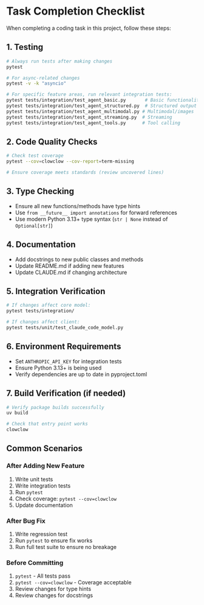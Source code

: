 # Task Completion Checklist

When completing a coding task in this project, follow these steps:

## 1. Testing
```bash
# Always run tests after making changes
pytest

# For async-related changes
pytest -v -k "asyncio"

# For specific feature areas, run relevant integration tests:
pytest tests/integration/test_agent_basic.py       # Basic functionality
pytest tests/integration/test_agent_structured.py  # Structured output
pytest tests/integration/test_agent_multimodal.py # Multimodal/images
pytest tests/integration/test_agent_streaming.py  # Streaming
pytest tests/integration/test_agent_tools.py      # Tool calling
```

## 2. Code Quality Checks
```bash
# Check test coverage
pytest --cov=clowclow --cov-report=term-missing

# Ensure coverage meets standards (review uncovered lines)
```

## 3. Type Checking
- Ensure all new functions/methods have type hints
- Use `from __future__ import annotations` for forward references
- Use modern Python 3.13+ type syntax (`str | None` instead of `Optional[str]`)

## 4. Documentation
- Add docstrings to new public classes and methods
- Update README.md if adding new features
- Update CLAUDE.md if changing architecture

## 5. Integration Verification
```bash
# If changes affect core model:
pytest tests/integration/

# If changes affect client:
pytest tests/unit/test_claude_code_model.py
```

## 6. Environment Requirements
- Set `ANTHROPIC_API_KEY` for integration tests
- Ensure Python 3.13+ is being used
- Verify dependencies are up to date in pyproject.toml

## 7. Build Verification (if needed)
```bash
# Verify package builds successfully
uv build

# Check that entry point works
clowclow
```

## Common Scenarios

### After Adding New Feature
1. Write unit tests
2. Write integration tests
3. Run `pytest`
4. Check coverage: `pytest --cov=clowclow`
5. Update documentation

### After Bug Fix
1. Write regression test
2. Run `pytest` to ensure fix works
3. Run full test suite to ensure no breakage

### Before Committing
1. `pytest` - All tests pass
2. `pytest --cov=clowclow` - Coverage acceptable
3. Review changes for type hints
4. Review changes for docstrings
